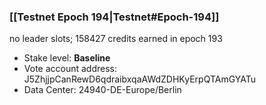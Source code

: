 ### [[Testnet Epoch 194|Testnet#Epoch-194]]
no leader slots; 158427 credits earned in epoch 193
* Stake level: **Baseline**
* Vote account address: J5ZhjjpCanRewD6qdraibxqaAWdZDHKyErpQTAmGYATu
* Data Center: 24940-DE-Europe/Berlin
